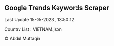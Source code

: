 

## Google Trends Keywords Scraper 
 
Last Update 15-05-2023 , 13:50:12

Country List :
VIETNAM.json



© Abdul Muttaqin 
